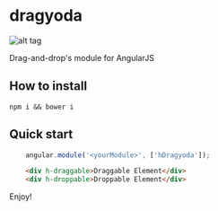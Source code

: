 # dragyoda

![alt tag](http://res.cloudinary.com/hrscywv4p/image/upload/c_limit,f_auto,h_540,q_80,w_720/v1/202820/http_s3.amazonaws.com_feather-files-aviary-prod-us-east-1_f5da8ea5e_2015-02-05_ea93bf33fa5145e58e32afaff1efb182_cj16oe.jpg)

Drag-and-drop's module for AngularJS

## How to install 
`npm i && bower i`

## Quick start
```javascript
    angular.module('<yourModule>', ['hDragyoda']);
```


```html
    <div h-draggable>Draggable Element</div>
    <div h-droppable>Droppable Element</div>
``` 

Enjoy!

